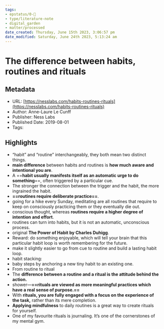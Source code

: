 ```yaml
---
tags: 
- epstatus/0-🌰
- type/literature-note
- digital_garden
- matter/processed
date_created: Thursday, June 15th 2023, 3:06:57 pm
date_modified: Saturday, June 24th 2023, 5:13:24 am
---
```

# The difference between habits, routines and rituals

## Metadata
* URL: [https://nesslabs.com/habits-routines-rituals](https://nesslabs.com/habits-routines-rituals)
* Author: Anne-Laure Le Cunff
* Publisher: Ness Labs
* Published Date: 2019-08-01
* Tags: 

## Highlights
* “habit” and “routine” interchangeably, they both mean two distinct things.
* **main difference** between habits and routines is **how much aware and intentional you are**.
* A ==**habit usually manifests itself as an automatic urge to do something**==, often triggered by a particular cue.
* The stronger the connection between the trigger and the habit, the more ingrained the habit.
* **==routines require deliberate practice==**.
* going for a hike every Sunday, meditating are all routines that require to keep on consciously practicing them or they eventually die out.
* conscious thought, whereas **routines require a higher degree of intention and effort**.
* routines can turn into habits, but it is not an automatic, unconscious process.
* original **The Power of Habit by Charles Duhigg**.
* Reward: do something enjoyable, which will tell your brain that this particular habit loop is worth remembering for the future.
* make it slightly easier to go from cue to routine and build a lasting habit loop.
* habit stacking:
* baby steps by anchoring a new tiny habit to an existing one.
* From routine to ritual
* The **difference between a routine and a ritual is the attitude behind the action.**
* shower—**==rituals are viewed as more meaningful practices which have a real sense of purpose.==**
* With **rituals, you are fully engaged with a focus on the experience of the task,** rather than its mere completion.
* **Applying mindfulness** to daily routines is a great way to create rituals for yourself.
* One of my favourite rituals is journaling. It’s one of the cornerstones of my mental gym.
